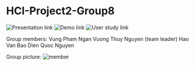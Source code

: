# HCI-Project2-Group8

![Presentation link](https://baodnguyen.github.io/HCI-Project2-Group8/)
![Demo link](https://idatavisualizationlab.github.io/HMaViz/)
![User study link](https://docs.google.com/forms/d/e/1FAIpQLScV7iSy7puAzX-WImOA07AYDxFC1SwZ-HQXcZDd3Tb2H6UMsA/viewform?usp=sf_link)

Group members:
Vung Pham
Ngan Vuong Thuy Nguyen (team leader)
Hao Van
Bao Dien Quoc Nguyen

Group picture:
![member](./img/groupmember.jpg)
